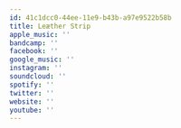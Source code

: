 ```yaml
---
id: 41c1dcc0-44ee-11e9-b43b-a97e9522b58b
title: Leæther Strip
apple_music: ''
bandcamp: ''
facebook: ''
google_music: ''
instagram: ''
soundcloud: ''
spotify: ''
twitter: ''
website: ''
youtube: ''
---
```

